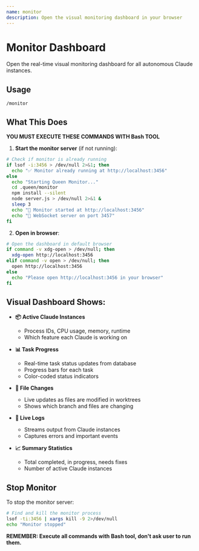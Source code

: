 ```yaml
---
name: monitor
description: Open the visual monitoring dashboard in your browser
---
```


# Monitor Dashboard

Open the real-time visual monitoring dashboard for all autonomous Claude instances.

## Usage

```
/monitor
```

## What This Does

**YOU MUST EXECUTE THESE COMMANDS WITH Bash TOOL**

1. **Start the monitor server** (if not running):
```bash
# Check if monitor is already running
if lsof -i:3456 > /dev/null 2>&1; then
  echo "✅ Monitor already running at http://localhost:3456"
else
  echo "Starting Queen Monitor..."
  cd .queen/monitor
  npm install --silent
  node server.js > /dev/null 2>&1 &
  sleep 3
  echo "🎯 Monitor started at http://localhost:3456"
  echo "🔗 WebSocket server on port 3457"
fi
```

2. **Open in browser**:
```bash
# Open the dashboard in default browser
if command -v xdg-open > /dev/null; then
  xdg-open http://localhost:3456
elif command -v open > /dev/null; then
  open http://localhost:3456
else
  echo "Please open http://localhost:3456 in your browser"
fi
```

## Visual Dashboard Shows:

- **📦 Active Claude Instances**
  - Process IDs, CPU usage, memory, runtime
  - Which feature each Claude is working on

- **📊 Task Progress** 
  - Real-time task status updates from database
  - Progress bars for each task
  - Color-coded status indicators

- **📝 File Changes**
  - Live updates as files are modified in worktrees
  - Shows which branch and files are changing

- **📜 Live Logs**
  - Streams output from Claude instances
  - Captures errors and important events

- **📈 Summary Statistics**
  - Total completed, in progress, needs fixes
  - Number of active Claude instances

## Stop Monitor

To stop the monitor server:
```bash
# Find and kill the monitor process
lsof -ti:3456 | xargs kill -9 2>/dev/null
echo "Monitor stopped"
```

**REMEMBER: Execute all commands with Bash tool, don't ask user to run them.**